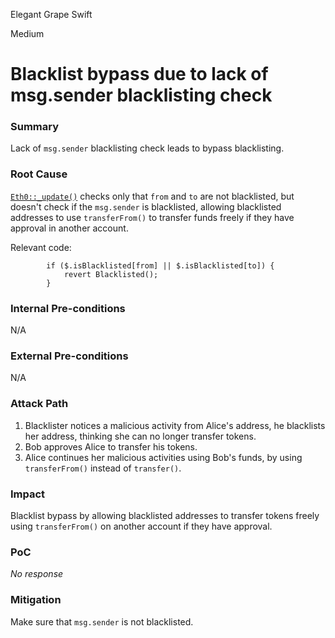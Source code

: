 Elegant Grape Swift

Medium

# Blacklist bypass due to lack of msg.sender blacklisting check

### Summary

Lack of `msg.sender` blacklisting check leads to bypass blacklisting.

### Root Cause

[`Eth0::_update()`](https://github.com/sherlock-audit/2025-05-usual-eth0/blob/main/eth0-protocol/src/token/Eth0.sol#L222) checks only that `from` and `to` are not blacklisted, but doesn't check if the `msg.sender` is blacklisted, allowing blacklisted addresses to use `transferFrom()` to transfer funds freely if they have approval in another account.

Relevant code:
```solidity
        if ($.isBlacklisted[from] || $.isBlacklisted[to]) {
            revert Blacklisted();
        }
```

### Internal Pre-conditions

N/A

### External Pre-conditions

N/A

### Attack Path

1. Blacklister notices a malicious activity from Alice's address, he blacklists her address, thinking she can no longer transfer tokens.
2. Bob approves Alice to transfer his tokens.
3. Alice continues her malicious activities using Bob's funds, by using `transferFrom()` instead of `transfer()`.

### Impact

Blacklist bypass by allowing blacklisted addresses to transfer tokens freely using `transferFrom()` on another account if they have approval.

### PoC

_No response_

### Mitigation

Make sure that `msg.sender` is not blacklisted.